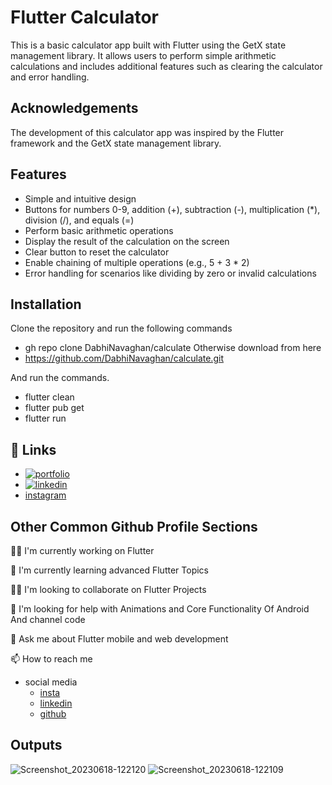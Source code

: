 
# Flutter Calculator

This is a basic calculator app built with Flutter using the GetX state management library. It allows users to perform simple arithmetic calculations and includes additional features such as clearing the calculator and error handling.



## Acknowledgements
The development of this calculator app was inspired by the Flutter framework and the GetX state management library.




## Features
- Simple and intuitive design
- Buttons for numbers 0-9, addition (+), subtraction (-), multiplication (*), division (/), and equals (=)
- Perform basic arithmetic operations
- Display the result of the calculation on the screen
- Clear button to reset the calculator
- Enable chaining of multiple operations (e.g., 5 + 3 * 2)
- Error handling for scenarios like dividing by zero or invalid calculations

## Installation
Clone the repository and run the following commands

- gh repo clone DabhiNavaghan/calculate
  Otherwise  download from here
- https://github.com/DabhiNavaghan/calculate.git

And run the commands.

- flutter clean
- flutter pub get
- flutter run
## 🔗 Links
- [![portfolio](https://img.shields.io/badge/my_portfolio-000?style=for-the-badge&logo=ko-fi&logoColor=white)](https://github.com/DabhiNavaghan/calculate.git)
- [![linkedin](https://img.shields.io/badge/linkedin-0A66C2?style=for-the-badge&logo=linkedin&logoColor=white)](https://www.linkedin.com/in/dabhi-navaghan-5091031b2/)
- [instagram](https://www.instagram.com/ll_dabhi_on_fire_ll/)


## Other Common Github Profile Sections
👩‍💻 I'm currently working on Flutter

🧠 I'm currently learning advanced Flutter Topics

👯‍♀️ I'm looking to collaborate on Flutter Projects

🤔 I'm looking for help with Animations and Core Functionality Of Android And channel code

💬 Ask me about Flutter mobile and web development

📫 How to reach me
- social media
    - [insta](https://www.instagram.com/ll_dabhi_on_fire_ll/)
    - [linkedin](https://www.linkedin.com/in/dabhi-navaghan-5091031b2/)
    - [github](https://github.com/DabhiNavaghan/)


## Outputs
![Screenshot_20230618-122120](https://github.com/DabhiNavaghan/calculate/assets/88158980/49812f6d-62d8-4e14-9e56-47a559cc7996)
![Screenshot_20230618-122109](https://github.com/DabhiNavaghan/calculate/assets/88158980/ffb30270-e3d7-4e1b-9ecc-d54534bc5879)
